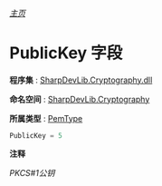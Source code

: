 ###### [主页](./Index.md "主页")

# PublicKey 字段

**程序集** : [SharpDevLib.Cryptography.dll](./SharpDevLib.Cryptography.assembly.md "SharpDevLib.Cryptography.dll")

**命名空间** : [SharpDevLib.Cryptography](./SharpDevLib.Cryptography.namespace.md "SharpDevLib.Cryptography")

**所属类型** : [PemType](./SharpDevLib.Cryptography.PemType.md "PemType")
``` csharp
PublicKey = 5
```

**注释**

*PKCS#1公钥*



